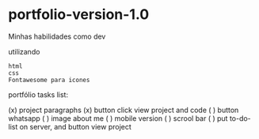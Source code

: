 # portfolio-version-1.0

Minhas habilidades como dev

utilizando

    html
    css
    Fontawesome para icones

portfólio tasks list:

(x) project paragraphs
(x) button click view project and code
( ) button whatsapp
( ) image about me
( ) mobile version
( ) scrool bar
( ) put to-do-list on server, and button view project
